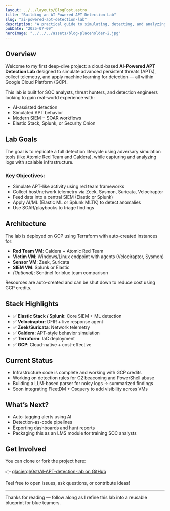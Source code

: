 ```yaml
---
layout: ../../layouts/BlogPost.astro
title: "Building an AI-Powered APT Detection Lab"
slug: "ai-powered-apt-detection-lab"
description: "A practical guide to simulating, detecting, and analyzing APT-like behaviour using AI-driven tooling, open source frameworks, and GCP."
pubDate: "2025-07-09"
heroImage: "../../../assets/blog-placeholder-2.jpg"
---
```


## Overview

Welcome to my first deep-dive project: a cloud-based **AI-Powered APT Detection Lab** designed to simulate advanced persistent threats (APTs), collect telemetry, and apply machine learning for detection — all within Google Cloud Platform (GCP).

This lab is built for SOC analysts, threat hunters, and detection engineers looking to gain real-world experience with:
- AI-assisted detection
- Simulated APT behavior
- Modern SIEM + SOAR workflows
- Elastic Stack, Splunk, or Security Onion

## Lab Goals

The goal is to replicate a full detection lifecycle using adversary simulation tools (like Atomic Red Team and Caldera), while capturing and analyzing logs with scalable infrastructure.

### Key Objectives:
- Simulate APT-like activity using red team frameworks
- Collect host/network telemetry via Zeek, Sysmon, Suricata, Velociraptor
- Feed data into a central SIEM (Elastic or Splunk)
- Apply AI/ML (Elastic ML or Splunk MLTK) to detect anomalies
- Use SOAR/playbooks to triage findings

## Architecture

The lab is deployed on GCP using Terraform with auto-created instances for:
- **Red Team VM**: Caldera + Atomic Red Team
- **Victim VM**: Windows/Linux endpoint with agents (Velociraptor, Sysmon)
- **Sensor VM**: Zeek, Suricata
- **SIEM VM**: Splunk or Elastic
- *(Optional)*: Sentinel for blue team comparison

Resources are auto-created and can be shut down to reduce cost using GCP credits.

## Stack Highlights

- ✅ **Elastic Stack / Splunk**: Core SIEM + ML detection
- ✅ **Velociraptor**: DFIR + live response agent
- ✅ **Zeek/Suricata**: Network telemetry
- ✅ **Caldera**: APT-style behavior simulation
- ✅ **Terraform**: IaC deployment
- ✅ **GCP**: Cloud-native + cost-effective

## Current Status

- Infrastructure code is complete and working with GCP credits
- Working on detection rules for C2 beaconing and PowerShell abuse
- Building a LLM-based parser for noisy logs → summarized findings
- Soon integrating FleetDM + Osquery to add visibility across VMs

## What’s Next?

- Auto-tagging alerts using AI
- Detection-as-code pipelines
- Exporting dashboards and hunt reports
- Packaging this as an LMS module for training SOC analysts

## Get Involved

You can clone or fork the project here:

👉 [glaciergh0st/AI-APT-detection-lab on GitHub](https://github.com/glaciergh0st/AI-APT-detection-lab)

Feel free to open issues, ask questions, or contribute ideas!

---

Thanks for reading — follow along as I refine this lab into a reusable blueprint for blue teamers.

